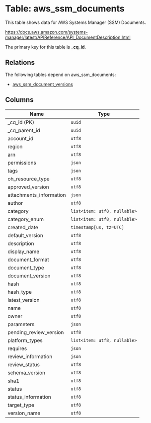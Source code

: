 # Table: aws_ssm_documents

This table shows data for AWS Systems Manager (SSM) Documents.

https://docs.aws.amazon.com/systems-manager/latest/APIReference/API_DocumentDescription.html

The primary key for this table is **_cq_id**.

## Relations

The following tables depend on aws_ssm_documents:
  - [aws_ssm_document_versions](aws_ssm_document_versions.md)

## Columns

| Name          | Type          |
| ------------- | ------------- |
|_cq_id (PK)|`uuid`|
|_cq_parent_id|`uuid`|
|account_id|`utf8`|
|region|`utf8`|
|arn|`utf8`|
|permissions|`json`|
|tags|`json`|
|oh_resource_type|`utf8`|
|approved_version|`utf8`|
|attachments_information|`json`|
|author|`utf8`|
|category|`list<item: utf8, nullable>`|
|category_enum|`list<item: utf8, nullable>`|
|created_date|`timestamp[us, tz=UTC]`|
|default_version|`utf8`|
|description|`utf8`|
|display_name|`utf8`|
|document_format|`utf8`|
|document_type|`utf8`|
|document_version|`utf8`|
|hash|`utf8`|
|hash_type|`utf8`|
|latest_version|`utf8`|
|name|`utf8`|
|owner|`utf8`|
|parameters|`json`|
|pending_review_version|`utf8`|
|platform_types|`list<item: utf8, nullable>`|
|requires|`json`|
|review_information|`json`|
|review_status|`utf8`|
|schema_version|`utf8`|
|sha1|`utf8`|
|status|`utf8`|
|status_information|`utf8`|
|target_type|`utf8`|
|version_name|`utf8`|